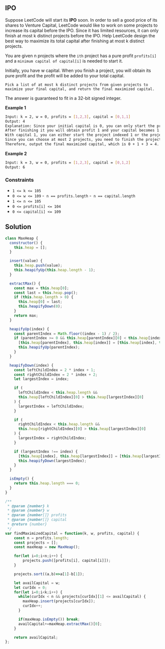 
##   IPO

Suppose LeetCode will start its **IPO** soon. In order to sell a good price of its shares to Venture Capital, LeetCode would like to work on some projects to increase its capital before the IPO. Since it has limited resources, it can only finish at most k distinct projects before the IPO. Help LeetCode design the best way to maximize its total capital after finishing at most k distinct projects.

You are given n projects where the ```ith``` project has a pure profit ```profits[i]``` and a ```minimum capital of capital[i]``` is needed to start it.

Initially, you have w capital. When you finish a project, you will obtain its pure profit and the profit will be added to your total capital.

```Pick a list of at most k distinct projects from given projects to maximize your final capital, and return the final maximized capital.```

The answer is guaranteed to fit in a 32-bit signed integer.

 

 

**Example 1**
```bash
Input: k = 2, w = 0, profits = [1,2,3], capital = [0,1,1]
Output: 4
Explanation: Since your initial capital is 0, you can only start the project indexed 0.
After finishing it you will obtain profit 1 and your capital becomes 1.
With capital 1, you can either start the project indexed 1 or the project indexed 2.
Since you can choose at most 2 projects, you need to finish the project indexed 2 to get the maximum capital.
Therefore, output the final maximized capital, which is 0 + 1 + 3 = 4.
```

**Example 2**
```bash
Input: k = 3, w = 0, profits = [1,2,3], capital = [0,1,2]
Output: 6
```

### Constraints

- ```1 <= k <= 105```
- ```0 <= w <= 109```
-``` n == profits.length```
-``` n == capital.length```
- ```1 <= n <= 105```
- ```0 <= profits[i] <= 104```
- ```0 <= capital[i] <= 109```

## Solution
```javascript
class MaxHeap {
  constructor() {
    this.heap = [];
  }

  insert(value) {
    this.heap.push(value);
    this.heapifyUp(this.heap.length - 1);
  }

  extractMax() {
    const max = this.heap[0];
    const last = this.heap.pop();
    if (this.heap.length > 0) {
      this.heap[0] = last;
      this.heapifyDown(0);
    }
    return max;
  }

  heapifyUp(index) {
    const parentIndex = Math.floor((index - 1) / 2);
    if (parentIndex >= 0 && this.heap[parentIndex][0] < this.heap[index][0]) {
      [this.heap[parentIndex], this.heap[index]] = [this.heap[index], this.heap[parentIndex]];
      this.heapifyUp(parentIndex);
    }
  }

  heapifyDown(index) {
    const leftChildIndex = 2 * index + 1;
    const rightChildIndex = 2 * index + 2;
    let largestIndex = index;

    if (
      leftChildIndex < this.heap.length &&
      this.heap[leftChildIndex][0] > this.heap[largestIndex][0]
    ) {
      largestIndex = leftChildIndex;
    }

    if (
      rightChildIndex < this.heap.length &&
      this.heap[rightChildIndex][0] > this.heap[largestIndex][0]
    ) {
      largestIndex = rightChildIndex;
    }

    if (largestIndex !== index) {
      [this.heap[index], this.heap[largestIndex]] = [this.heap[largestIndex], this.heap[index]];
      this.heapifyDown(largestIndex);
    }
  }

  isEmpty() {
    return this.heap.length === 0;
  }
}

/**
 * @param {number} k
 * @param {number} w
 * @param {number[]} profits
 * @param {number[]} capital
 * @return {number}
 */
var findMaximizedCapital = function(k, w, profits, capital) {
    const n = profits.length;
    const projects = [];
    const maxHeap = new MaxHeap();

    for(let i=0;i<n;i++) {
        projects.push([profits[i], capital[i]]);
    }

    projects.sort((a,b)=>a[1]-b[1]);

    let availCapital = w;
    let curIdx = 0;
    for(let i=0;i<k;i++) {
      while(curIdx < n && projects[curIdx][1] <= availCapital) {
        maxHeap.insert(projects[curIdx]);
        curIdx++;
      }

      if(maxHeap.isEmpty()) break;
      availCapital+=maxHeap.extractMax()[0];
    }

    return availCapital;
};
```

